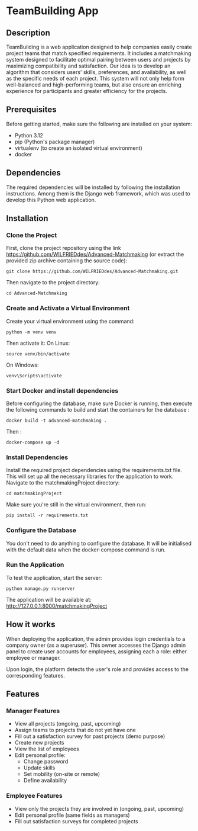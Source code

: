 # TeamBuilding App

## Description
TeamBuilding is a web application designed to help companies easily create project teams that match specified requirements. It includes a matchmaking system designed to facilitate optimal pairing between users and projects by maximizing compatibility and satisfaction. Our idea is to develop an algorithm that considers users' skills, preferences, and availability, as well as the specific needs of each project.
This system will not only help form well-balanced and high-performing teams, but also ensure an enriching experience for participants and greater efficiency for the projects.

## Prerequisites
Before getting started, make sure the following are installed on your system:
- Python 3.12
- pip (Python's package manager)
- virtualenv (to create an isolated virtual environment)
- docker

## Dependencies
The required dependencies will be installed by following the installation instructions. Among them is the Django web framework, which was used to develop this Python web application.

## Installation

### Clone the Project
First, clone the project repository using the link https://github.com/WILFRIEDdes/Advanced-Matchmaking (or extract the provided zip archive containing the source code):

    git clone https://github.com/WILFRIEDdes/Advanced-Matchmaking.git

Then navigate to the project directory:

    cd Advanced-Matchmaking

### Create and Activate a Virtual Environment
Create your virtual environment using the command:

    python -m venv venv

Then activate it:
On Linux:

    source venv/bin/activate

On Windows:

    venv\Scripts\activate

### Start Docker and install dependencies
Before configuring the database, make sure Docker is running, then execute the following commands to build and start the containers for the database :

    docker build -t advanced-matchmaking .

Then :

    docker-compose up -d

### Install Dependencies
Install the required project dependencies using the requirements.txt file. This will set up all the necessary libraries for the application to work. Navigate to the matchmakingProject directory:

    cd matchmakingProject

Make sure you're still in the virtual environment, then run:

    pip install -r requirements.txt

### Configure the Database
You don't need to do anything to configure the database. It will be initialised with the default data when the docker-compose command is run.

### Run the Application
To test the application, start the server:

    python manage.py runserver

The application will be available at: http://127.0.0.1:8000/matchmakingProject

## How it works
When deploying the application, the admin provides login credentials to a company owner (as a superuser). This owner accesses the Django admin panel to create user accounts for employees, assigning each a role: either employee or manager.

Upon login, the platform detects the user's role and provides access to the corresponding features.

## Features

### Manager Features
- View all projects (ongoing, past, upcoming)
- Assign teams to projects that do not yet have one
- Fill out a satisfaction survey for past projects (demo purpose)
- Create new projects
- View the list of employees
- Edit personal profile:
    - Change password
    - Update skills
    - Set mobility (on-site or remote)
    - Define availability

### Employee Features
- View only the projects they are involved in (ongoing, past, upcoming)
- Edit personal profile (same fields as managers)
- Fill out satisfaction surveys for completed projects